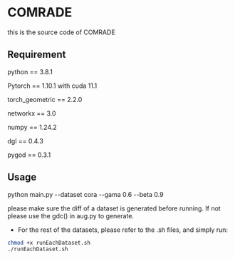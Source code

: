 # COMRADE
this is the source code of COMRADE
## Requirement
python == 3.8.1

Pytorch == 1.10.1 with cuda 11.1

torch_geometric == 2.2.0

networkx == 3.0

numpy == 1.24.2

dgl == 0.4.3

pygod == 0.3.1

## Usage
python main.py --dataset cora --gama 0.6 --beta 0.9

please make sure the diff of a dataset is generated before running. If not please use the gdc() in aug.py to generate.

* For the rest of the datasets, please refer to the .sh files, and simply run:
```Bash
chmod +x runEachDataset.sh
./runEachDataset.sh
```

